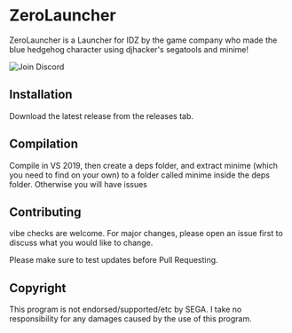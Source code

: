 # ZeroLauncher
ZeroLauncher is a Launcher for IDZ by the game company who made the blue hedgehog character using djhacker's segatools and minime!

![Join Discord](https://discordapp.com/api/guilds/675516988180660226/widget.png?style=banner1)

## Installation

Download the latest release from the releases tab.

## Compilation

Compile in VS 2019, then create a deps folder, and extract minime (which you need to find on your own) to a folder called minime inside the deps folder. Otherwise you will have issues

## Contributing
vibe checks are welcome. For major changes, please open an issue first to discuss what you would like to change.

Please make sure to test updates before Pull Requesting.

## Copyright
This program is not endorsed/supported/etc by SEGA. I take no responsibility for any damages caused by the use of this program.
